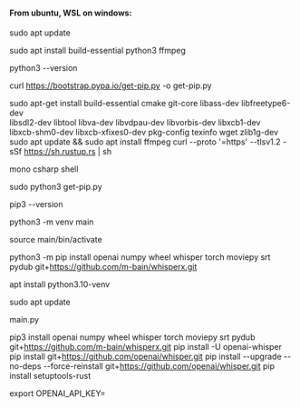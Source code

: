#### From ubuntu, WSL on windows:

sudo apt update

sudo apt install build-essential python3 ffmpeg

python3 --version

curl https://bootstrap.pypa.io/get-pip.py -o get-pip.py

sudo apt-get install build-essential cmake git-core libass-dev libfreetype6-dev \
libsdl2-dev libtool libva-dev libvdpau-dev libvorbis-dev libxcb1-dev \
libxcb-shm0-dev libxcb-xfixes0-dev pkg-config texinfo wget zlib1g-dev
sudo apt update && sudo apt install ffmpeg
curl --proto '=https' --tlsv1.2 -sSf https://sh.rustup.rs | sh


mono csharp shell

sudo python3 get-pip.py

pip3 --version

python3 -m venv main
    
source main/bin/activate
    
python3 -m pip install openai numpy wheel whisper torch moviepy srt pydub  git+https://github.com/m-bain/whisperx.git

apt install python3.10-venv

sudo apt update

main.py

pip3 install openai numpy wheel whisper torch moviepy srt pydub  git+https://github.com/m-bain/whisperx.git
pip install -U openai-whisper pip install git+https://github.com/openai/whisper.git 
pip install --upgrade --no-deps --force-reinstall git+https://github.com/openai/whisper.git
pip install setuptools-rust

export OPENAI_API_KEY=<your-api-key>

